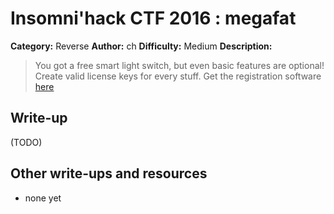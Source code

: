 # Insomni'hack CTF 2016 : megafat

**Category:** Reverse
**Author:** ch
**Difficulty:** Medium
**Description:**

> You got a free smart light switch, but even basic features are optional! 
> Create valid license keys for every stuff. 
> Get the registration software [here](./megafat_5ad3f8b7114cc658ecb3ec14dc8ea23c)

## Write-up

(TODO)

## Other write-ups and resources

* none yet
